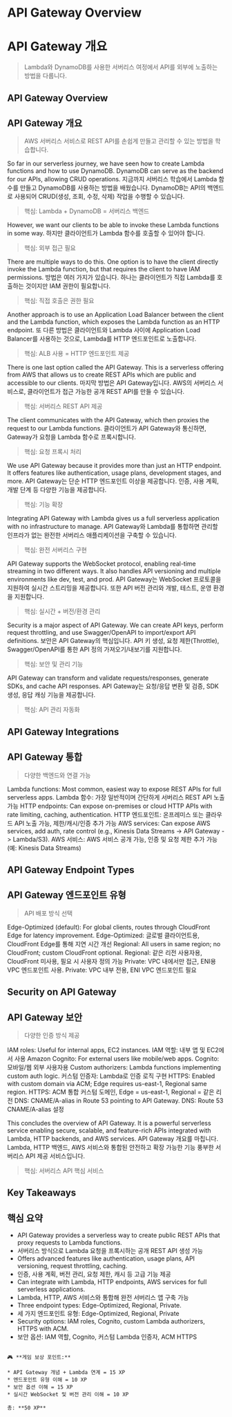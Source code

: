 # API Gateway Overview
# API Gateway 개요
> Lambda와 DynamoDB를 사용한 서버리스 여정에서 API를 외부에 노출하는 방법을 다룹니다.

## API Gateway Overview
## API Gateway 개요
> AWS 서버리스 서비스로 REST API를 손쉽게 만들고 관리할 수 있는 방법을 학습합니다.

So far in our serverless journey, we have seen how to create Lambda functions and how to use DynamoDB. DynamoDB can serve as the backend for our APIs, allowing CRUD operations.
지금까지 서버리스 학습에서 Lambda 함수를 만들고 DynamoDB를 사용하는 방법을 배웠습니다. DynamoDB는 API의 백엔드로 사용되어 CRUD(생성, 조회, 수정, 삭제) 작업을 수행할 수 있습니다.
> 핵심: Lambda + DynamoDB = 서버리스 백엔드

However, we want our clients to be able to invoke these Lambda functions in some way.
하지만 클라이언트가 Lambda 함수를 호출할 수 있어야 합니다.
> 핵심: 외부 접근 필요

There are multiple ways to do this. One option is to have the client directly invoke the Lambda function, but that requires the client to have IAM permissions.
방법은 여러 가지가 있습니다. 하나는 클라이언트가 직접 Lambda를 호출하는 것이지만 IAM 권한이 필요합니다.
> 핵심: 직접 호출은 권한 필요

Another approach is to use an Application Load Balancer between the client and the Lambda function, which exposes the Lambda function as an HTTP endpoint.
또 다른 방법은 클라이언트와 Lambda 사이에 Application Load Balancer를 사용하는 것으로, Lambda를 HTTP 엔드포인트로 노출합니다.
> 핵심: ALB 사용 = HTTP 엔드포인트 제공

There is one last option called the API Gateway. This is a serverless offering from AWS that allows us to create REST APIs which are public and accessible to our clients.
마지막 방법은 API Gateway입니다. AWS의 서버리스 서비스로, 클라이언트가 접근 가능한 공개 REST API를 만들 수 있습니다.
> 핵심: 서버리스 REST API 제공

The client communicates with the API Gateway, which then proxies the request to our Lambda functions.
클라이언트가 API Gateway와 통신하면, Gateway가 요청을 Lambda 함수로 프록시합니다.
> 핵심: 요청 프록시 처리

We use API Gateway because it provides more than just an HTTP endpoint. It offers features like authentication, usage plans, development stages, and more.
API Gateway는 단순 HTTP 엔드포인트 이상을 제공합니다. 인증, 사용 계획, 개발 단계 등 다양한 기능을 제공합니다.
> 핵심: 기능 확장

Integrating API Gateway with Lambda gives us a full serverless application with no infrastructure to manage.
API Gateway와 Lambda를 통합하면 관리할 인프라가 없는 완전한 서버리스 애플리케이션을 구축할 수 있습니다.
> 핵심: 완전 서버리스 구현

API Gateway supports the WebSocket protocol, enabling real-time streaming in two different ways. It also handles API versioning and multiple environments like dev, test, and prod.
API Gateway는 WebSocket 프로토콜을 지원하여 실시간 스트리밍을 제공합니다. 또한 API 버전 관리와 개발, 테스트, 운영 환경을 지원합니다.
> 핵심: 실시간 + 버전/환경 관리

Security is a major aspect of API Gateway. We can create API keys, perform request throttling, and use Swagger/OpenAPI to import/export API definitions.
보안은 API Gateway의 핵심입니다. API 키 생성, 요청 제한(Throttle), Swagger/OpenAPI를 통한 API 정의 가져오기/내보기를 지원합니다.
> 핵심: 보안 및 관리 기능

API Gateway can transform and validate requests/responses, generate SDKs, and cache API responses.
API Gateway는 요청/응답 변환 및 검증, SDK 생성, 응답 캐싱 기능을 제공합니다.
> 핵심: API 관리 자동화

## API Gateway Integrations
## API Gateway 통합
> 다양한 백엔드와 연결 가능

Lambda functions: Most common, easiest way to expose REST APIs for full serverless apps.
Lambda 함수: 가장 일반적이며 간단하게 서버리스 REST API 노출 가능
HTTP endpoints: Can expose on-premises or cloud HTTP APIs with rate limiting, caching, authentication.
HTTP 엔드포인트: 온프레미스 또는 클라우드 API 노출 가능, 제한/캐시/인증 추가 가능
AWS services: Can expose AWS services, add auth, rate control (e.g., Kinesis Data Streams -> API Gateway -> Lambda/S3).
AWS 서비스: AWS 서비스 공개 가능, 인증 및 요청 제한 추가 가능 (예: Kinesis Data Streams)

## API Gateway Endpoint Types
## API Gateway 엔드포인트 유형
> API 배포 방식 선택

Edge-Optimized (default): For global clients, routes through CloudFront Edge for latency improvement.
Edge-Optimized: 글로벌 클라이언트용, CloudFront Edge를 통해 지연 시간 개선
Regional: All users in same region; no CloudFront; custom CloudFront optional.
Regional: 같은 리전 사용자용, CloudFront 미사용, 필요 시 사용자 정의 가능
Private: VPC 내에서만 접근, ENI용 VPC 엔드포인트 사용.
Private: VPC 내부 전용, ENI VPC 엔드포인트 필요

## Security on API Gateway
## API Gateway 보안
> 다양한 인증 방식 제공

IAM roles: Useful for internal apps, EC2 instances.
IAM 역할: 내부 앱 및 EC2에서 사용
Amazon Cognito: For external users like mobile/web apps.
Cognito: 모바일/웹 외부 사용자용
Custom authorizers: Lambda functions implementing custom auth logic.
커스텀 인증자: Lambda로 인증 로직 구현
HTTPS: Enabled with custom domain via ACM; Edge requires us-east-1, Regional same region.
HTTPS: ACM 통합 커스텀 도메인, Edge = us-east-1, Regional = 같은 리전
DNS: CNAME/A-alias in Route 53 pointing to API Gateway.
DNS: Route 53 CNAME/A-alias 설정

This concludes the overview of API Gateway. It is a powerful serverless service enabling secure, scalable, and feature-rich APIs integrated with Lambda, HTTP backends, and AWS services.
API Gateway 개요를 마칩니다. Lambda, HTTP 백엔드, AWS 서비스와 통합된 안전하고 확장 가능한 기능 풍부한 서버리스 API 제공 서비스입니다.
> 핵심: 서버리스 API 핵심 서비스

## Key Takeaways
## 핵심 요약
- API Gateway provides a serverless way to create public REST APIs that proxy requests to Lambda functions.
- 서버리스 방식으로 Lambda 요청을 프록시하는 공개 REST API 생성 가능
- Offers advanced features like authentication, usage plans, API versioning, request throttling, caching.
- 인증, 사용 계획, 버전 관리, 요청 제한, 캐시 등 고급 기능 제공
- Can integrate with Lambda, HTTP endpoints, AWS services for full serverless applications.
- Lambda, HTTP, AWS 서비스와 통합해 완전 서버리스 앱 구축 가능
- Three endpoint types: Edge-Optimized, Regional, Private.
- 세 가지 엔드포인트 유형: Edge-Optimized, Regional, Private
- Security options: IAM roles, Cognito, custom Lambda authorizers, HTTPS with ACM.
- 보안 옵션: IAM 역할, Cognito, 커스텀 Lambda 인증자, ACM HTTPS

```

🎮 **게임 보상 포인트:**

* API Gateway 개념 + Lambda 연계 = 15 XP
* 엔드포인트 유형 이해 = 10 XP
* 보안 옵션 이해 = 15 XP
* 실시간 WebSocket 및 버전 관리 이해 = 10 XP

총: **50 XP**
